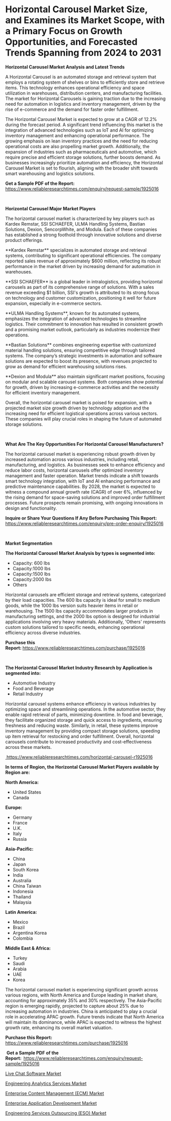 <p><h1>Horizontal Carousel Market Size, and Examines its Market Scope, with a Primary Focus on Growth Opportunities, and Forecasted Trends Spanning from 2024 to 2031</h1></p><p><strong>Horizontal Carousel Market Analysis and Latest Trends</strong></p>
<p><p>A Horizontal Carousel is an automated storage and retrieval system that employs a rotating system of shelves or bins to efficiently store and retrieve items. This technology enhances operational efficiency and space utilization in warehouses, distribution centers, and manufacturing facilities. The market for Horizontal Carousels is gaining traction due to the increasing need for automation in logistics and inventory management, driven by the rise of e-commerce and the demand for faster order fulfillment.</p><p>The Horizontal Carousel Market is expected to grow at a CAGR of 12.2% during the forecast period. A significant trend influencing this market is the integration of advanced technologies such as IoT and AI for optimizing inventory management and enhancing operational performance. The growing emphasis on lean inventory practices and the need for reducing operational costs are also propelling market growth. Additionally, the expansion of industries such as pharmaceuticals and automotive, which require precise and efficient storage solutions, further boosts demand. As businesses increasingly prioritize automation and efficiency, the Horizontal Carousel Market is set to flourish, aligning with the broader shift towards smart warehousing and logistics solutions.</p></p>
<p><strong>Get a Sample PDF of the Report:&nbsp;</strong> <a href="https://www.reliableresearchtimes.com/enquiry/request-sample/1925016?utm_campaign=1486&utm_medium=2&utm_source=Github&utm_content=ia&utm_term=24102024&utm_id=horizontal-carousel">https://www.reliableresearchtimes.com/enquiry/request-sample/1925016</a></p>
<p>&nbsp;</p>
<p><strong>Horizontal Carousel Major Market Players</strong></p>
<p><p>The horizontal carousel market is characterized by key players such as Kardex Remstar, SSI SCHAEFER, ULMA Handling Systems, Bastian Solutions, Dexion, SencorpWhite, and Modula. Each of these companies has established a strong foothold through innovative solutions and diverse product offerings.</p><p>**Kardex Remstar** specializes in automated storage and retrieval systems, contributing to significant operational efficiencies. The company reported sales revenue of approximately $600 million, reflecting its robust performance in the market driven by increasing demand for automation in warehouses.</p><p>**SSI SCHAEFER** is a global leader in intralogistics, providing horizontal carousels as part of its comprehensive range of solutions. With a sales revenue exceeding $1 billion, SSI's growth is attributed to its strong focus on technology and customer customization, positioning it well for future expansion, especially in e-commerce sectors.</p><p>**ULMA Handling Systems**, known for its automated systems, emphasizes the integration of advanced technologies to streamline logistics. Their commitment to innovation has resulted in consistent growth and a promising market outlook, particularly as industries modernize their operations.</p><p>**Bastian Solutions** combines engineering expertise with customized material handling solutions, ensuring competitive edge through tailored systems. The company’s strategic investments in automation and software solutions are expected to boost its presence, with revenues projected to grow as demand for efficient warehousing solutions rises.</p><p>**Dexion and Modula** also maintain significant market positions, focusing on modular and scalable carousel systems. Both companies show potential for growth, driven by increasing e-commerce activities and the necessity for efficient inventory management.</p><p>Overall, the horizontal carousel market is poised for expansion, with a projected market size growth driven by technology adoption and the increasing need for efficient logistical operations across various sectors. These companies will play crucial roles in shaping the future of automated storage solutions.</p></p>
<p>&nbsp;</p>
<p><strong>What Are The Key Opportunities For Horizontal Carousel Manufacturers?</strong></p>
<p><p>The horizontal carousel market is experiencing robust growth driven by increased automation across various industries, including retail, manufacturing, and logistics. As businesses seek to enhance efficiency and reduce labor costs, horizontal carousels offer optimized inventory management and faster operation. Market trends indicate a shift towards smart technology integration, with IoT and AI enhancing performance and predictive maintenance capabilities. By 2028, the market is expected to witness a compound annual growth rate (CAGR) of over 6%, influenced by the rising demand for space-saving solutions and improved order fulfillment processes. Future prospects remain promising, with ongoing innovations in design and functionality.</p></p>
<p><strong>Inquire or Share Your Questions If Any Before Purchasing This Report:</strong> <a href="https://www.reliableresearchtimes.com/enquiry/pre-order-enquiry/1925016?utm_campaign=1486&utm_medium=2&utm_source=Github&utm_content=ia&utm_term=24102024&utm_id=horizontal-carousel">https://www.reliableresearchtimes.com/enquiry/pre-order-enquiry/1925016</a></p>
<p>&nbsp;</p>
<p><strong>Market Segmentation</strong></p>
<p><strong>The Horizontal Carousel Market Analysis by types is segmented into:</strong></p>
<p><ul><li>Capacity: 600 lbs</li><li>Capacity:1000 lbs</li><li>Capacity:1500 lbs</li><li>Capacity:2000 lbs</li><li>Others</li></ul></p>
<p><p>Horizontal carousels are efficient storage and retrieval systems, categorized by their load capacities. The 600 lbs capacity is ideal for small to medium goods, while the 1000 lbs version suits heavier items in retail or warehousing. The 1500 lbs capacity accommodates larger products in manufacturing settings, and the 2000 lbs option is designed for industrial applications involving very heavy materials. Additionally, 'Others' represents custom solutions tailored to specific needs, enhancing operational efficiency across diverse industries.</p></p>
<p><strong>Purchase this Report:&nbsp;</strong><a href="https://www.reliableresearchtimes.com/purchase/1925016?utm_campaign=1486&utm_medium=2&utm_source=Github&utm_content=ia&utm_term=24102024&utm_id=horizontal-carousel">https://www.reliableresearchtimes.com/purchase/1925016</a></p>
<p>&nbsp;</p>
<p><strong>The Horizontal Carousel Market Industry Research by Application is segmented into:</strong></p>
<p><ul><li>Automotive Industry</li><li>Food and Beverage</li><li>Retail Industry</li></ul></p>
<p><p>Horizontal carousel systems enhance efficiency in various industries by optimizing space and streamlining operations. In the automotive sector, they enable rapid retrieval of parts, minimizing downtime. In food and beverage, they facilitate organized storage and quick access to ingredients, ensuring freshness and reducing waste. Similarly, in retail, these systems improve inventory management by providing compact storage solutions, speeding up item retrieval for restocking and order fulfillment. Overall, horizontal carousels contribute to increased productivity and cost-effectiveness across these markets.</p></p>
<p><a href="https://www.reliableresearchtimes.com/horizontal-carousel-r1925016?utm_campaign=1486&utm_medium=2&utm_source=Github&utm_content=ia&utm_term=24102024&utm_id=horizontal-carousel">&nbsp;https://www.reliableresearchtimes.com/horizontal-carousel-r1925016</a></p>
<p><strong>In terms of Region, the Horizontal Carousel Market Players available by Region are:</strong></p>
<p>
    <p> <strong> North America: </strong>
        <ul>
            <li>United States</li>
            <li>Canada</li>
        </ul>
        </p> 
    <p> <strong> Europe: </strong>
        <ul>
            <li>Germany</li>
            <li>France</li>
            <li>U.K.</li>
            <li>Italy</li>
            <li>Russia</li>
        </ul>
        </p> 
    <p> <strong> Asia-Pacific: </strong>
        <ul>
            <li>China</li>
            <li>Japan</li>
            <li>South Korea</li>
            <li>India</li>
            <li>Australia</li>
            <li>China Taiwan</li>
            <li>Indonesia</li>
            <li>Thailand</li>
            <li>Malaysia</li>
        </ul>
        </p> 
    <p> <strong> Latin America: </strong>
        <ul>
            <li>Mexico</li>
            <li>Brazil</li>
            <li>Argentina Korea</li>
            <li>Colombia</li>
        </ul>
        </p> 
    <p> <strong> Middle East & Africa: </strong>
        <ul>
            <li>Turkey</li>
            <li>Saudi</li>
            <li>Arabia</li>
            <li>UAE</li>
            <li>Korea</li>
        </ul>
    </p>
    </p>
<p><p>The horizontal carousel market is experiencing significant growth across various regions, with North America and Europe leading in market share, accounting for approximately 35% and 30% respectively. The Asia-Pacific region is emerging rapidly, projected to capture about 25% due to increasing automation in industries. China is anticipated to play a crucial role in accelerating APAC growth. Future trends indicate that North America will maintain its dominance, while APAC is expected to witness the highest growth rate, enhancing its overall market valuation.</p></p>
<p><strong>Purchase this Report: </strong><a href="https://www.reliableresearchtimes.com/purchase/1925016?utm_campaign=1486&utm_medium=2&utm_source=Github&utm_content=ia&utm_term=24102024&utm_id=horizontal-carousel">https://www.reliableresearchtimes.com/purchase/1925016</a></p>
<p>&nbsp;<strong>Get a Sample PDF of the Report:&nbsp;&nbsp;</strong><a href="https://www.reliableresearchtimes.com/enquiry/request-sample/1925016?utm_campaign=1486&utm_medium=2&utm_source=Github&utm_content=ia&utm_term=24102024&utm_id=horizontal-carousel">https://www.reliableresearchtimes.com/enquiry/request-sample/1925016</a></p>
<p><strong></strong></p>
<p><p><a href="https://www.linkedin.com/pulse/exploring-live-chat-software-market-dynamics-global-cdkwf?utm_campaign=1486&utm_medium=2&utm_source=Github&utm_content=ia&utm_term=24102024&utm_id=horizontal-carousel">Live Chat Software Market</a></p><p><a href="https://www.linkedin.com/pulse/global-engineering-analytics-services-nexus-sector-6xqcf?utm_campaign=1486&utm_medium=2&utm_source=Github&utm_content=ia&utm_term=24102024&utm_id=horizontal-carousel">Engineering Analytics Services Market</a></p><p><a href="https://www.linkedin.com/pulse/mapping-enterprise-content-management-ecm-market-cr8tf?utm_campaign=1486&utm_medium=2&utm_source=Github&utm_content=ia&utm_term=24102024&utm_id=horizontal-carousel">Enterprise Content Management (ECM) Market</a></p><p><a href="https://www.linkedin.com/pulse/evaluating-enterprise-application-development-market-ks2of?utm_campaign=1486&utm_medium=2&utm_source=Github&utm_content=ia&utm_term=24102024&utm_id=horizontal-carousel">Enterprise Application Development Market</a></p><p><a href="https://www.linkedin.com/pulse/market-dynamics-future-trends-global-engineering-hvzjf?utm_campaign=1486&utm_medium=2&utm_source=Github&utm_content=ia&utm_term=24102024&utm_id=horizontal-carousel">Engineering Services Outsourcing (ESO) Market</a></p></p>